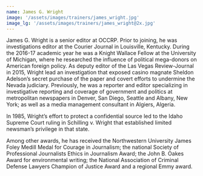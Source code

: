 ```yaml
---
name: James G. Wright
image: '/assets/images/trainers/james_wright.jpg'
image_lg: '/assets/images/trainers/james_wright@2x.jpg'
---
```


James G. Wright is a senior editor at OCCRP. Prior to joining, he was investigations editor at the Courier Journal in Louisville, Kentucky. During the 2016-17 academic year he was a Knight Wallace Fellow at the University of Michigan, where he researched the influence of political mega-donors on American foreign policy. As deputy editor of the Las Vegas Review-Journal in 2015, Wright lead an investigation that exposed casino magnate Sheldon Adelson’s secret purchase of the paper and covert efforts to undermine the Nevada judiciary. Previously, he was a reporter and editor specializing in
investigative reporting and coverage of government and politics at metropolitan newspapers in Denver, San Diego, Seattle and Albany, New York; as well as a media management consultant in Algiers, Algeria.

In 1985, Wright’s effort to protect a confidential source led to the Idaho Supreme Court ruling in Schilling v. Wright that established limited newsman’s privilege in that state.

Among other awards, he has received the Northwestern University James Foley Medill Medal for Courage in Journalism; the national Society of Professional Journalists Ethics in Journalism Award; the John B. Oakes Award for environmental writing; the National Association of Criminal Defense Lawyers Champion of Justice Award and a regional Emmy award.